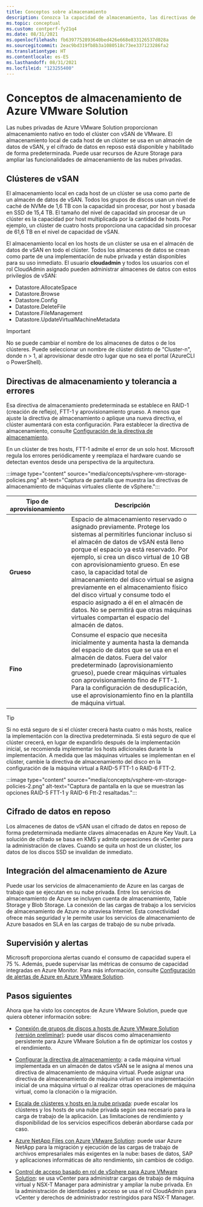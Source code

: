 ```yaml
---
title: Conceptos sobre almacenamiento
description: Conozca la capacidad de almacenamiento, las directivas de almacenamiento, la tolerancia a errores y la integración del almacenamiento en las nubes privadas de Azure VMware Solution.
ms.topic: conceptual
ms.custom: contperf-fy21q4
ms.date: 08/31/2021
ms.openlocfilehash: fb6397752893640bed426e668e833126537d028a
ms.sourcegitcommit: 2eac9bd319fb8b3a1080518c73ee337123286fa2
ms.translationtype: HT
ms.contentlocale: es-ES
ms.lasthandoff: 08/31/2021
ms.locfileid: "123255400"
---
```

# <a name="azure-vmware-solution-storage-concepts"></a>Conceptos de almacenamiento de Azure VMware Solution

Las nubes privadas de Azure VMware Solution proporcionan almacenamiento nativo en todo el clúster con vSAN de VMware. El almacenamiento local de cada host de un clúster se usa en un almacén de datos de vSAN, y el cifrado de datos en reposo está disponible y habilitado de forma predeterminada. Puede usar recursos de Azure Storage para ampliar las funcionalidades de almacenamiento de las nubes privadas.

## <a name="vsan-clusters"></a>Clústeres de vSAN

El almacenamiento local en cada host de un clúster se usa como parte de un almacén de datos de vSAN. Todos los grupos de discos usan un nivel de caché de NVMe de 1,6 TB con la capacidad sin procesar, por host y basada en SSD de 15,4 TB. El tamaño del nivel de capacidad sin procesar de un clúster es la capacidad por host multiplicada por la cantidad de hosts. Por ejemplo, un clúster de cuatro hosts proporciona una capacidad sin procesar de 61,6 TB en el nivel de capacidad de vSAN.

El almacenamiento local en los hosts de un clúster se usa en el almacén de datos de vSAN en todo el clúster. Todos los almacenes de datos se crean como parte de una implementación de nube privada y están disponibles para su uso inmediato. El usuario **cloudadmin** y todos los usuarios con el rol CloudAdmin asignado pueden administrar almacenes de datos con estos privilegios de vSAN:

- Datastore.AllocateSpace
- Datastore.Browse
- Datastore.Config
- Datastore.DeleteFile
- Datastore.FileManagement
- Datastore.UpdateVirtualMachineMetadata

>[!IMPORTANT]
>No se puede cambiar el nombre de los almacenes de datos o de los clústeres. Puede seleccionar un nombre de clúster distinto de "Cluster-n", donde n > 1, al aprovisionar desde otro lugar que no sea el portal (AzureCLI o PowerShell).

## <a name="storage-policies-and-fault-tolerance"></a>Directivas de almacenamiento y tolerancia a errores

Esa directiva de almacenamiento predeterminada se establece en RAID-1 (creación de reflejo), FTT-1 y aprovisionamiento grueso. A menos que ajuste la directiva de almacenamiento o aplique una nueva directiva, el clúster aumentará con esta configuración. Para establecer la directiva de almacenamiento, consulte [Configuración de la directiva de almacenamiento](configure-storage-policy.md).

En un clúster de tres hosts, FTT-1 admite el error de un solo host. Microsoft regula los errores periódicamente y reemplaza el hardware cuando se detectan eventos desde una perspectiva de la arquitectura.

:::image type="content" source="media/concepts/vsphere-vm-storage-policies.png" alt-text="Captura de pantalla que muestra las directivas de almacenamiento de máquinas virtuales cliente de vSphere.":::


|Tipo de aprovisionamiento  |Descripción  |
|---------|---------|
|**Grueso**      | Espacio de almacenamiento reservado o asignado previamente. Protege los sistemas al permitirles funcionar incluso si el almacén de datos de vSAN está lleno porque el espacio ya está reservado. Por ejemplo, si crea un disco virtual de 10 GB con aprovisionamiento grueso. En ese caso, la capacidad total de almacenamiento del disco virtual se asigna previamente en el almacenamiento físico del disco virtual y consume todo el espacio asignado a él en el almacén de datos. No se permitirá que otras máquinas virtuales compartan el espacio del almacén de datos.         |
|**Fino**      | Consume el espacio que necesita inicialmente y aumenta hasta la demanda del espacio de datos que se usa en el almacén de datos. Fuera del valor predeterminado (aprovisionamiento grueso), puede crear máquinas virtuales con aprovisionamiento fino de FTT-1. Para la configuración de desduplicación, use el aprovisionamiento fino en la plantilla de máquina virtual.         |

>[!TIP]
>Si no está seguro de si el clúster crecerá hasta cuatro o más hosts, realice la implementación con la directiva predeterminada.  Si está seguro de que el clúster crecerá, en lugar de expandirlo después de la implementación inicial, se recomienda implementar los hosts adicionales durante la implementación. A medida que las máquinas virtuales se implementan en el clúster, cambie la directiva de almacenamiento del disco en la configuración de la máquina virtual a RAID-5 FTT-1 o RAID-6 FTT-2. 
>
>:::image type="content" source="media/concepts/vsphere-vm-storage-policies-2.png" alt-text="Captura de pantalla en la que se muestran las opciones RAID-5 FTT-1 y RAID-6 Ftt-2 resaltadas.":::


## <a name="data-at-rest-encryption"></a>Cifrado de datos en reposo

Los almacenes de datos de vSAN usan el cifrado de datos en reposo de forma predeterminada mediante claves almacenadas en Azure Key Vault. La solución de cifrado se basa en KMS y admite operaciones de vCenter para la administración de claves.  Cuando se quita un host de un clúster, los datos de los discos SSD se invalidan de inmediato.

## <a name="azure-storage-integration"></a>Integración del almacenamiento de Azure

Puede usar los servicios de almacenamiento de Azure en las cargas de trabajo que se ejecutan en su nube privada. Entre los servicios de almacenamiento de Azure se incluyen cuenta de almacenamiento, Table Storage y Blob Storage. La conexión de las cargas de trabajo a los servicios de almacenamiento de Azure no atraviesa Internet. Esta conectividad ofrece más seguridad y le permite usar los servicios de almacenamiento de Azure basados en SLA en las cargas de trabajo de su nube privada.

## <a name="alerts-and-monitoring"></a>Supervisión y alertas

Microsoft proporciona alertas cuando el consumo de capacidad supera el 75 %. Además, puede supervisar las métricas de consumo de capacidad integradas en Azure Monitor. Para más información, consulte [Configuración de alertas de Azure en Azure VMware Solution](configure-alerts-for-azure-vmware-solution.md).

## <a name="next-steps"></a>Pasos siguientes

Ahora que ha visto los conceptos de Azure VMware Solution, puede que quiera obtener información sobre:

- [Conexión de grupos de discos a hosts de Azure VMware Solution (versión preliminar)](attach-disk-pools-to-azure-vmware-solution-hosts.md): puede usar discos como almacenamiento persistente para Azure VMware Solution a fin de optimizar los costos y el rendimiento.

- [Configurar la directiva de almacenamiento](configure-storage-policy.md): a cada máquina virtual implementada en un almacén de datos vSAN se le asigna al menos una directiva de almacenamiento de máquina virtual. Puede asignar una directiva de almacenamiento de máquina virtual en una implementación inicial de una máquina virtual o al realizar otras operaciones de máquina virtual, como la clonación o la migración.

- [Escala de clústeres y hosts en la nube privada][tutorial-scale-private-cloud]: puede escalar los clústeres y los hosts de una nube privada según sea necesario para la carga de trabajo de la aplicación. Las limitaciones de rendimiento y disponibilidad de los servicios específicos deberán abordarse cada por caso.

- [Azure NetApp Files con Azure VMware Solution](netapp-files-with-azure-vmware-solution.md): puede usar Azure NetApp para la migración y ejecución de las cargas de trabajo de archivos empresariales más exigentes en la nube: bases de datos, SAP y aplicaciones informáticas de alto rendimiento, sin cambios de código. 

- [Control de acceso basado en rol de vSphere para Azure VMware Solution](concepts-identity.md): se usa vCenter para administrar cargas de trabajo de máquina virtual y NSX-T Manager para administrar y ampliar la nube privada. En la administración de identidades y acceso se usa el rol CloudAdmin para vCenter y derechos de administrador restringidos para NSX-T Manager.


<!-- LINKS - external-->

<!-- LINKS - internal -->
[tutorial-scale-private-cloud]: ./tutorial-scale-private-cloud.md
[concepts-identity]: ./concepts-identity.md
